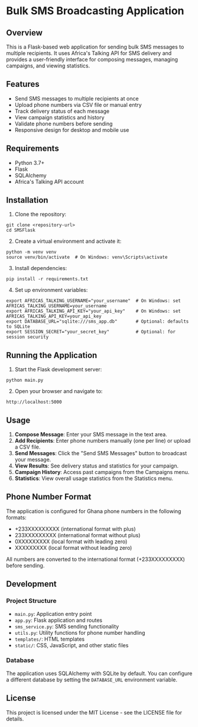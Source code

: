 # Bulk SMS Broadcasting Application

## Overview
This is a Flask-based web application for sending bulk SMS messages to multiple recipients. It uses Africa's Talking API for SMS delivery and provides a user-friendly interface for composing messages, managing campaigns, and viewing statistics.

## Features
- Send SMS messages to multiple recipients at once
- Upload phone numbers via CSV file or manual entry
- Track delivery status of each message
- View campaign statistics and history
- Validate phone numbers before sending
- Responsive design for desktop and mobile use

## Requirements
- Python 3.7+
- Flask
- SQLAlchemy
- Africa's Talking API account

## Installation

1. Clone the repository:
```
git clone <repository-url>
cd SMSFlask
```

2. Create a virtual environment and activate it:
```
python -m venv venv
source venv/bin/activate  # On Windows: venv\Scripts\activate
```

3. Install dependencies:
```
pip install -r requirements.txt
```

4. Set up environment variables:
```
export AFRICAS_TALKING_USERNAME="your_username"  # On Windows: set AFRICAS_TALKING_USERNAME=your_username
export AFRICAS_TALKING_API_KEY="your_api_key"    # On Windows: set AFRICAS_TALKING_API_KEY=your_api_key
export DATABASE_URL="sqlite:///sms_app.db"       # Optional: defaults to SQLite
export SESSION_SECRET="your_secret_key"          # Optional: for session security
```

## Running the Application

1. Start the Flask development server:
```
python main.py
```

2. Open your browser and navigate to:
```
http://localhost:5000
```

## Usage

1. **Compose Message**: Enter your SMS message in the text area.
2. **Add Recipients**: Enter phone numbers manually (one per line) or upload a CSV file.
3. **Send Messages**: Click the "Send SMS Messages" button to broadcast your message.
4. **View Results**: See delivery status and statistics for your campaign.
5. **Campaign History**: Access past campaigns from the Campaigns menu.
6. **Statistics**: View overall usage statistics from the Statistics menu.

## Phone Number Format

The application is configured for Ghana phone numbers in the following formats:
- +233XXXXXXXXX (international format with plus)
- 233XXXXXXXXX (international format without plus)
- 0XXXXXXXXX (local format with leading zero)
- XXXXXXXXX (local format without leading zero)

All numbers are converted to the international format (+233XXXXXXXXX) before sending.

## Development

### Project Structure
- `main.py`: Application entry point
- `app.py`: Flask application and routes
- `sms_service.py`: SMS sending functionality
- `utils.py`: Utility functions for phone number handling
- `templates/`: HTML templates
- `static/`: CSS, JavaScript, and other static files

### Database
The application uses SQLAlchemy with SQLite by default. You can configure a different database by setting the `DATABASE_URL` environment variable.

## License
This project is licensed under the MIT License - see the LICENSE file for details.